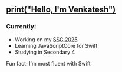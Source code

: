 ## [print("Hello, I'm Venkatesh")](https://vensah-dev.github.io)


### Currently:
- Working on my [SSC 2025](https://developer.apple.com/swift-student-challenge/)
- Learning JavaScriptCore for Swift
- Studying in Secondary 4

Fun fact: I'm most fluent with Swift
  
